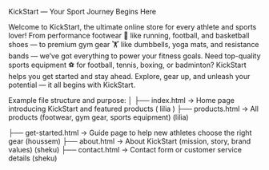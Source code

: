 KickStart — Your Sport Journey Begins Here

Welcome to KickStart, the ultimate online store for every athlete and sports lover!
From performance footwear 👟 like running, football, and basketball shoes — to premium gym gear 🏋️ like dumbbells, yoga mats, and resistance bands — we’ve got everything to power your fitness goals.
Need top-quality sports equipment ⚽ for football, tennis, boxing, or badminton? KickStart helps you get started and stay ahead.
Explore, gear up, and unleash your potential — it all begins with KickStart.

Example file structure and purpose:
│
├── index.html          → Home page introducing KickStart and featured products ( lilia )
├── products.html       → All products (footwear, gym gear, sports equipment) (lilia)

├── get-started.html    → Guide page to help new athletes choose the right gear    (houssem)
├── about.html          → About KickStart (mission, story, brand values)      (sheku)
├── contact.html        → Contact form or customer service details            (sheku)



